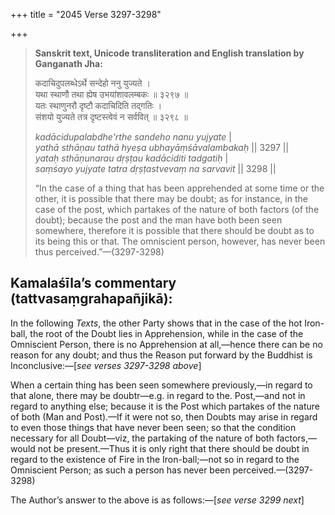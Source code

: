 +++
title = "2045 Verse 3297-3298"

+++
> **Sanskrit text, Unicode transliteration and English translation by Ganganath Jha:** 
>
> कदाचिदुपलब्धेऽर्थे सन्देहो ननु युज्यते ।  
> यथा स्थाणौ तथा ह्येष उभयांशावलम्बकः ॥ ३२९७ ॥  
> यतः स्थाणुनरौ दृष्टौ कदाचिदिति तद्गतिः ।  
> संशयो युज्यते तत्र दृष्टस्त्वेवं न सर्ववित् ॥ ३२९८ ॥ 
>
> *kadācidupalabdhe'rthe sandeho nanu yujyate* \|  
> *yathā sthāṇau tathā hyeṣa ubhayāṃśāvalambakaḥ* \|\| 3297 \|\|  
> *yataḥ sthāṇunarau dṛṣṭau kadāciditi tadgatiḥ* \|  
> *saṃśayo yujyate tatra dṛṣṭastvevaṃ na sarvavit* \|\| 3298 \|\| 
>
> “In the case of a thing that has been apprehended at some time or the other, it is possible that there may be doubt; as for instance, in the case of the post, which partakes of the nature of both factors (of the doubt); because the post and the man have both been seen somewhere, therefore it is possible that there should be doubt as to its being this or that. The omniscient person, however, has never been thus perceived.”—(3297-3298)



## Kamalaśīla’s commentary (tattvasaṃgrahapañjikā):

In the following *Texts*, the other Party shows that in the case of the hot Iron-ball, the root of the Doubt lies in Apprehension, while in the case of the Omniscient Person, there is no Apprehension at all,—hence there can be no reason for any doubt; and thus the Reason put forward by the Buddhist is Inconclusive:—[*see verses 3297-3298 above*]

When a certain thing has been seen somewhere previously,—in regard to that alone, there may be doubtr—e.g. in regard to the. Post,—and not in regard to anything else; because it is the Post which partakes of the nature of both (Man and Post).—If it were not so, then Doubts may arise in regard to even those things that have never been seen; so that the condition necessary for all Doubt—viz, the partaking of the nature of both factors,—would not be present.—Thus it is only right that there should be doubt in regard to the existence of Fire in the Iron-ball;—not so in regard to the Omniscient Person; as such a person has never been perceived.—(3297-3298)

The Author’s answer to the above is as follows:—[*see verse 3299 next*]


